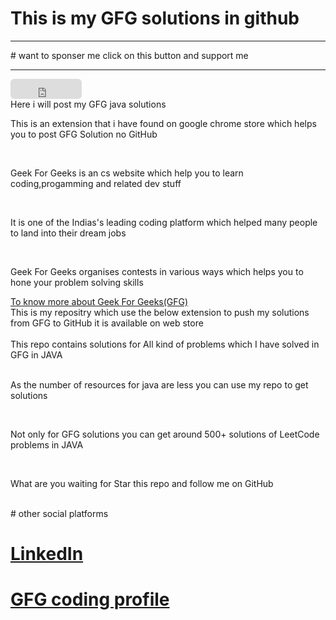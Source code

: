 # This is my GFG solutions in github
<hr>
# want to sponser me click on this button and support me 
<hr>
<iframe src="https://github.com/sponsors/tejartr7/button" title="Sponsor tejartr7" height="32" width="114" style="border: 0; border-radius: 6px;">Click here</iframe>
<br>
Here i will post my GFG java solutions
<p>This is an extension that i have found on google chrome store which helps you to post GFG Solution no GitHub</p>
<br>
<p>Geek For Geeks is an cs website which help you to learn coding,progamming and related dev stuff</p>
<br>
<p>It is one of the Indias's leading coding platform which helped many people to land into their dream jobs</p>
<br>
<p>Geek For Geeks organises contests in various ways which helps you to hone your problem solving skills</p>
<a href="">To know more about Geek For Geeks(GFG)</a>
<br>
<div>This is my repositry which use the below extension to push my solutions from GFG to GitHub it is available on web store</div>
<br>
<div>This repo contains solutions for All kind of problems which I have solved in GFG in JAVA</div>
<br>
<p>As the number of resources for java are less you can use my repo to get solutions</p>
<br>
<p>Not only for GFG solutions you can get around 500+ solutions of LeetCode problems in JAVA</p>
<br>
<p>What are you waiting for Star this repo and follow me on GitHub</p>
<br>
# other social platforms

# <a href="https://www.linkedin.com/in/raghu-teja-reddy-sureddy-8b6721236/">LinkedIn</a>

# <a href="https://www.geeksforgeeks.org/">GFG coding profile</a>
